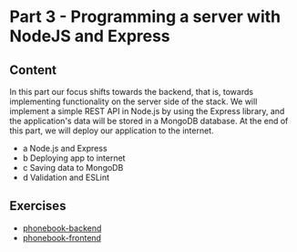 # Part 3 - Programming a server with NodeJS and Express
## Content
In this part our focus shifts towards the backend, that is, towards implementing functionality on the server side of the stack. We will implement a simple REST API in Node.js by using the Express library, and the application's data will be stored in a MongoDB database. At the end of this part, we will deploy our application to the internet.

* a Node.js and Express
* b Deploying app to internet
* c Saving data to MongoDB
* d Validation and ESLint

## Exercises
* [phonebook-backend](./phonebook-backend)
* [phonebook-frontend](./phonebook-frontend)
